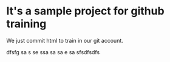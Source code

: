 # It's a sample project for github training


We just commit html to train in our git account.


dfsfg sa 
 s se
ssa sa sa
e sa
sfsdfsdfs